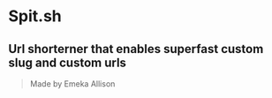 # Spit.sh

## Url shorterner that enables superfast custom slug and custom urls

> Made by Emeka Allison